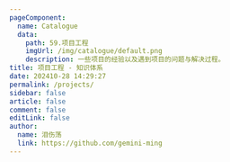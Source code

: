 ```yaml
---
pageComponent: 
  name: Catalogue
  data: 
    path: 59.项目工程
    imgUrl: /img/catalogue/default.png
    description: 一些项目的经验以及遇到项目的问题与解决过程。
title: 项目工程 - 知识体系
date: 202410-28 14:29:27
permalink: /projects/
sidebar: false
article: false
comment: false
editLink: false
author: 
  name: 泪伤荡
  link: https://github.com/gemini-ming
---
```


